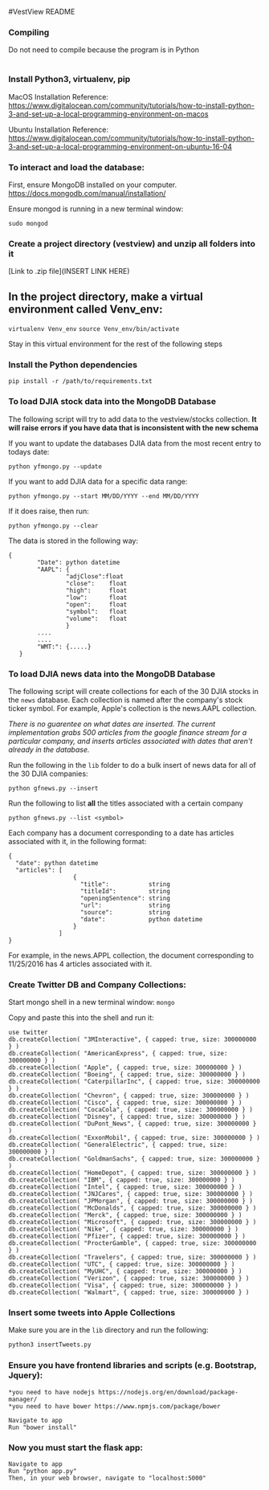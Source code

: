 #VestView README

### Compiling <br/>
   Do not need to compile because the program is in Python<br/>
   <br/>

### Install Python3, virtualenv, pip
MacOS Installation Reference: https://www.digitalocean.com/community/tutorials/how-to-install-python-3-and-set-up-a-local-programming-environment-on-macos

Ubuntu Installation Reference: https://www.digitalocean.com/community/tutorials/how-to-install-python-3-and-set-up-a-local-programming-environment-on-ubuntu-16-04

### To interact and load the database:
First, ensure MongoDB installed on your computer.
https://docs.mongodb.com/manual/installation/

Ensure mongod is running in a new terminal window:

  	sudo mongod

### Create a project directory (vestview) and unzip all folders into it
[Link to .zip file](INSERT LINK HERE)

## In the project directory, make a virtual environment called Venv_env:
`virtualenv Venv_env`
`source Venv_env/bin/activate`

Stay in this virtual environment for the rest of the following steps

### Install the Python dependencies

	pip install -r /path/to/requirements.txt

### To load DJIA stock data into the MongoDB Database

The following script will try to add data to the vestview/stocks collection. **It will raise errors if you have data that is inconsistent with the new schema**

If you want to update the databases DJIA data from the most recent entry to todays date:

    python yfmongo.py --update

If you want to add DJIA data for a specific data range:

    python yfmongo.py --start MM/DD/YYYY --end MM/DD/YYYY

If it does raise, then run:

    python yfmongo.py --clear

The data is stored in the following way:

    {
            "Date": python datetime
            "AAPL": {
                    "adjClose":float
                    "close":    float
                    "high":     float
                    "low":      float
                    "open":     float
                    "symbol":   float
                    "volume":   float
                    }
            ....
            ....
            "WMT:": {.....}
       }

### To load DJIA news data into the MongoDB Database

The following script will create collections for each of the 30 DJIA stocks in the `news` database. Each collection is named after the company's stock ticker symbol. For example, Apple's collection is the news.AAPL collection.

*There is no guarentee on what dates are inserted. The current implementation grabs 500 articles from the google finance stream for a particular company, and inserts articles associated with dates that aren't already in the database.*

Run the following in the `lib` folder to do a bulk insert of news data for all of the 30 DJIA companies:

    python gfnews.py --insert

Run the following to list **all** the titles associated with a certain company

    python gfnews.py --list <symbol>

Each company has a document corresponding to a date has articles associated with it, in the following format:

    {
      "date": python datetime
      "articles": [
                      {
                        "title":           string
                        "titleId":         string
                        "openingSentence": string
                        "url":             string
                        "source":          string
                        "date":            python datetime
                      }
                  ]
    }

For example, in the news.APPL collection, the document corresponding to 11/25/2016 has
4 articles associated with it.

### Create Twitter DB and Company Collections:
Start mongo shell in a new terminal window:
`mongo`

Copy and paste this into the shell and run it:

```mongo
use twitter
db.createCollection( "3MInteractive", { capped: true, size: 300000000 } )
db.createCollection( "AmericanExpress", { capped: true, size: 300000000 } )
db.createCollection( "Apple", { capped: true, size: 300000000 } )
db.createCollection( "Boeing", { capped: true, size: 300000000 } )
db.createCollection( "CaterpillarInc", { capped: true, size: 300000000 } )
db.createCollection( "Chevron", { capped: true, size: 300000000 } )
db.createCollection( "Cisco", { capped: true, size: 300000000 } )
db.createCollection( "CocaCola", { capped: true, size: 300000000 } )
db.createCollection( "Disney", { capped: true, size: 300000000 } )
db.createCollection( "DuPont_News", { capped: true, size: 300000000 } )
db.createCollection( "ExxonMobil", { capped: true, size: 300000000 } )
db.createCollection( "GeneralElectric", { capped: true, size: 300000000 } )
db.createCollection( "GoldmanSachs", { capped: true, size: 300000000 } )
db.createCollection( "HomeDepot", { capped: true, size: 300000000 } )
db.createCollection( "IBM", { capped: true, size: 300000000 } )
db.createCollection( "Intel", { capped: true, size: 300000000 } )
db.createCollection( "JNJCares", { capped: true, size: 300000000 } )
db.createCollection( "JPMorgan", { capped: true, size: 300000000 } )
db.createCollection( "McDonalds", { capped: true, size: 300000000 } )
db.createCollection( "Merck", { capped: true, size: 300000000 } )
db.createCollection( "Microsoft", { capped: true, size: 300000000 } )
db.createCollection( "Nike", { capped: true, size: 300000000 } )
db.createCollection( "Pfizer", { capped: true, size: 300000000 } )
db.createCollection( "ProcterGamble", { capped: true, size: 300000000 } )
db.createCollection( "Travelers", { capped: true, size: 300000000 } )
db.createCollection( "UTC", { capped: true, size: 300000000 } )
db.createCollection( "MyUHC", { capped: true, size: 300000000 } )
db.createCollection( "Verizon", { capped: true, size: 300000000 } )
db.createCollection( "Visa", { capped: true, size: 300000000 } )
db.createCollection( "Walmart", { capped: true, size: 300000000 } )
```

### Insert some tweets into Apple Collections
Make sure you are in the `lib` directory and run the following:
```python
python3 insertTweets.py
```

### Ensure you have frontend libraries and scripts (e.g. Bootstrap, Jquery):
	*you need to have nodejs https://nodejs.org/en/download/package-manager/
    *you need to have bower https://www.npmjs.com/package/bower

	Navigate to app
	Run "bower install"


### Now you must start the flask app:
	Navigate to app
	Run "python app.py"
	Then, in your web browser, navigate to "localhost:5000"
